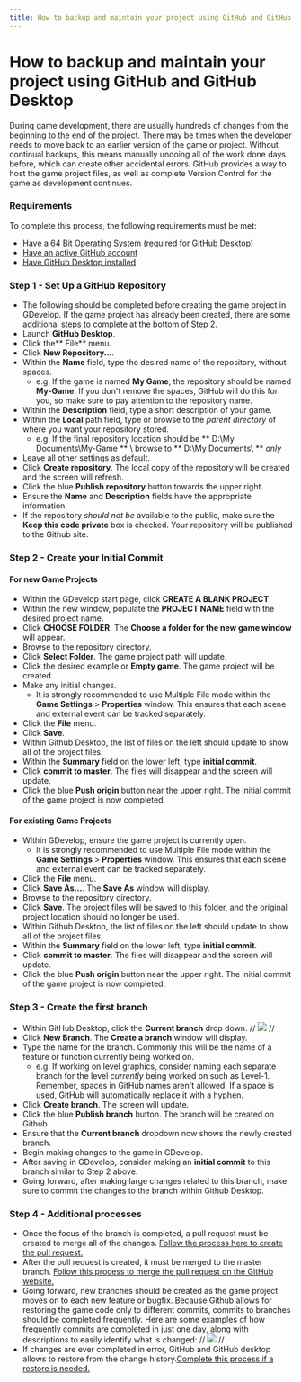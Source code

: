 ```yaml
---
title: How to backup and maintain your project using GitHub and GitHub Desktop
---
```

# How to backup and maintain your project using GitHub and GitHub Desktop
During game development, there are usually hundreds of changes from the beginning to the end of the project. There may be times when the developer needs to move back to an earlier version of the game or project. Without continual backups, this means manually undoing all of the work done days before, which can create other accidental errors.  GitHub provides a way to host the game project files, as well as complete Version Control for the game as development continues.

### Requirements
To complete this process, the following requirements must be met:

* Have a 64 Bit Operating System (required for GitHub Desktop)
* [Have an active GitHub account](https://www.wikihow.com/Create-an-Account-on-GitHub)
* [Have GitHub Desktop installed](https://docs.github.com/en/desktop/getting-started-with-github-desktop/installing-github-desktop)

### Step 1 - Set Up a GitHub Repository

- The following should be completed before creating the game project in GDevelop. If the game project has already been created, there are some additional steps to complete at the bottom of Step 2.
- Launch **GitHub Desktop**.
- Click the** File** menu.
- Click **New Repository...**.
- Within the **Name** field, type the desired name of the repository, without spaces.
    - e.g. If the game is named **My Game**, the repository should be named **My-Game**. If you don't remove the spaces, GitHub will do this for you, so make sure to pay attention to the repository name.
- Within the **Description** field, type a short description of your game.
- Within the **Local** path field, type or browse to the _parent directory_ of where you want your repository stored.
    - e.g. If the final repository location should be ** D:\My Documents\My-Game ** \\ browse to ** D:\My Documents\ ** _only_
- Leave all other settings as default.
- Click **Create repository**. The local copy of the repository will be created and the screen will refresh.
- Click the blue **Publish repository** button towards the upper right.
- Ensure the **Name** and **Description** fields have the appropriate information.
- If the repository _should not be_ available to the public, make sure the **Keep this code private** box is checked.  Your repository will be published to the Github site.

### Step 2 - Create your Initial Commit
#### For new Game Projects

- Within the GDevelop start page, click **CREATE A BLANK PROJECT**.
- Within the new window, populate the **PROJECT NAME** field with the desired project name.
- Click **CHOOSE FOLDER**. The **Choose a folder for the new game window** will appear.
- Browse to the repository directory.
- Click **Select Folder**. The game project path will update.
- Click the desired example or **Empty game**. The game project will be created.
- Make any initial changes.
    - It is strongly recommended to use Multiple File mode within the **Game Settings** > **Properties** window. This ensures that each scene and external event can be tracked separately.
- Click the **File** menu.
- Click **Save**.
- Within Github Desktop, the list of files on the left should update to show all of the project files.
- Within the **Summary** field on the lower left, type **initial commit**.
- Click **commit to master**. The files will disappear and the screen will update.
- Click the blue **Push origin** button near the upper right. The initial commit of the game project is now completed.

#### For existing Game Projects

- Within GDevelop, ensure the game project is currently open.
    - It is strongly recommended to use Multiple File mode within the **Game Settings** > **Properties** window. This ensures that each scene and external event can be tracked separately.
- Click the **File** menu.
- Click **Save As...**. The **Save As** window will display.
- Browse to the repository directory.
- Click **Save**. The project files will be saved to this folder, and the original project location should no longer be used.
- Within Github Desktop, the list of files on the left should update to show all of the project files.
- Within the **Summary** field on the lower left, type **initial commit**.
- Click **commit to master**. The files will disappear and the screen will update.
- Click the blue **Push origin** button near the upper right. The initial commit of the game project is now completed.

### Step 3 - Create the first branch

- Within GitHub Desktop, click the **Current branch** drop down. // ![](/gdevelop5/tutorials/using-github-desktop/pasted/20200710-024151.png) //
- Click **New Branch**. The **Create a branch** window will display.
- Type the name for the branch. Commonly this will be the name of a feature or function currently being worked on.
    - e.g. If working on level graphics, consider naming each separate branch for the level _currently_ being worked on such as Level-1. Remember, spaces in GitHub names aren't allowed. If a space is used, GitHub will automatically replace it with a hyphen.
- Click **Create branch**. The screen will update.
- Click the blue **Publish branch** button. The branch will be created on Github.
- Ensure that the **Current branch** dropdown now shows the newly created branch.
- Begin making changes to the game in GDevelop.
- After saving in GDevelop, consider making an **initial commit** to this branch similar to Step 2 above.
- Going forward, after making large changes related to this branch, make sure to commit the changes to the branch within Github Desktop.

### Step 4 - Additional processes

  - Once the focus of the branch is completed, a pull request must be created to merge all of the changes. [Follow the process here to create the pull request.](https://docs.github.com/en/desktop/contributing-to-projects/creating-an-issue-or-pull-request#creating-a-new-pull-request)
  - After the pull request is created, it must be merged to the master branch. [Follow this process to merge the pull request on the GitHub website.](https://docs.github.com/en/github/collaborating-with-issues-and-pull-requests/merging-a-pull-request)
  - Going forward, new branches should be created as the game project moves on to each new feature or bugfix. Because Github allows for restoring the game code only to different commits, commits to branches should be completed frequently. Here are some examples of how frequently commits are completed in just one day, along with descriptions to easily identify what is changed: // ![](/gdevelop5/tutorials/using-github-desktop/pasted/20200710-030250.png) //
  - If changes are ever completed in error, GitHub and GitHub desktop allows to restore from the change history.[Complete this process if a restore is needed.](https://docs.github.com/en/desktop/contributing-to-projects/reverting-a-commit)